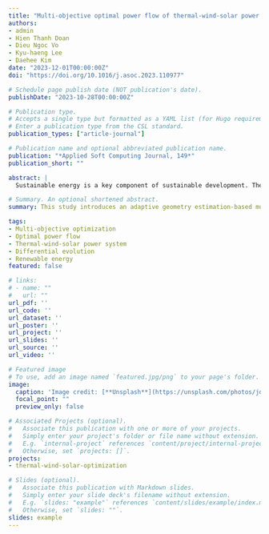 ```yaml
---
title: "Multi-objective optimal power flow of thermal-wind-solar power system using an adaptive geometry estimation based multi-objective differential evolution"
authors:
- admin
- Hien Thanh Doan
- Dieu Ngoc Vo
- Kyu-haeng Lee
- Daehee Kim
date: "2023-12-01T00:00:00Z"
doi: "https://doi.org/10.1016/j.asoc.2023.110977"

# Schedule page publish date (NOT publication's date).
publishDate: "2023-10-28T00:00:00Z"

# Publication type.
# Accepts a single type but formatted as a YAML list (for Hugo requirements).
# Enter a publication type from the CSL standard.
publication_types: ["article-journal"]

# Publication name and optional abbreviated publication name.
publication: "*Applied Soft Computing Journal, 149*"
publication_short: ""

abstract: |
  Sustainable energy is a key component of sustainable development. The current grid can be supplied by fossil fuel generators and renewable energy sources (RESs)-based generators, such as solar photovoltaic (PV) and wind power generators. This study proposes an adaptive geometry estimation-based multi-objective differential evolution (AGE-MODE) method for solving the multi-objective optimal power flow problem in hybrid thermal-wind-solar power systems. The proposed approach is validated on modified IEEE 30-bus and 57-bus systems, showing superior performance compared to other state-of-the-art algorithms.

# Summary. An optional shortened abstract.
summary: This study introduces an adaptive geometry estimation-based multi-objective differential evolution (AGE-MODE) for optimizing power flow in hybrid thermal-wind-solar systems, demonstrating superior results on IEEE 30-bus and 57-bus systems.

tags:
- Multi-objective optimization
- Optimal power flow
- Thermal-wind-solar power system
- Differential evolution
- Renewable energy
featured: false

# links:
# - name: ""
#   url: ""
url_pdf: ''
url_code: ''
url_dataset: ''
url_poster: ''
url_project: ''
url_slides: ''
url_source: ''
url_video: ''

# Featured image
# To use, add an image named `featured.jpg/png` to your page's folder. 
image:
  caption: 'Image credit: [**Unsplash**](https://unsplash.com/photos/jdD8gXaTZsc)'
  focal_point: ""
  preview_only: false

# Associated Projects (optional).
#   Associate this publication with one or more of your projects.
#   Simply enter your project's folder or file name without extension.
#   E.g. `internal-project` references `content/project/internal-project/index.md`.
#   Otherwise, set `projects: []`.
projects:
- thermal-wind-solar-optimization

# Slides (optional).
#   Associate this publication with Markdown slides.
#   Simply enter your slide deck's filename without extension.
#   E.g. `slides: "example"` references `content/slides/example/index.md`.
#   Otherwise, set `slides: ""`.
slides: example
---
```


<!-- {{% callout note %}}
Click the *Cite* button above to demo the feature to enable visitors to import publication metadata into their reference management software.
{{% /callout %}}

{{% callout note %}}
Create your slides in Markdown - click the *Slides* button to check out the example.
{{% /callout %}}

Add the publication's **full text** or **supplementary notes** here. You can use rich formatting such as including [code, math, and images](https://docs.hugoblox.com/content/writing-markdown-latex/). -->